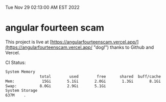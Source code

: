 Tue Nov 29 02:13:00 AM EST 2022

# angular fourteen scam


This project is live at [https://angularfourteenscam.vercel.app/](https://angularfourteenscam.vercel.app/ "dog!") thanks to Github and Vercel.

CI Status: 

```bash
System Memory
               total        used        free      shared  buff/cache   available
Mem:            15Gi       5.1Gi       2.0Gi       1.3Gi       8.1Gi       8.5Gi
Swap:          8.0Gi       2.9Gi       5.1Gi
System Storage
637M	.
